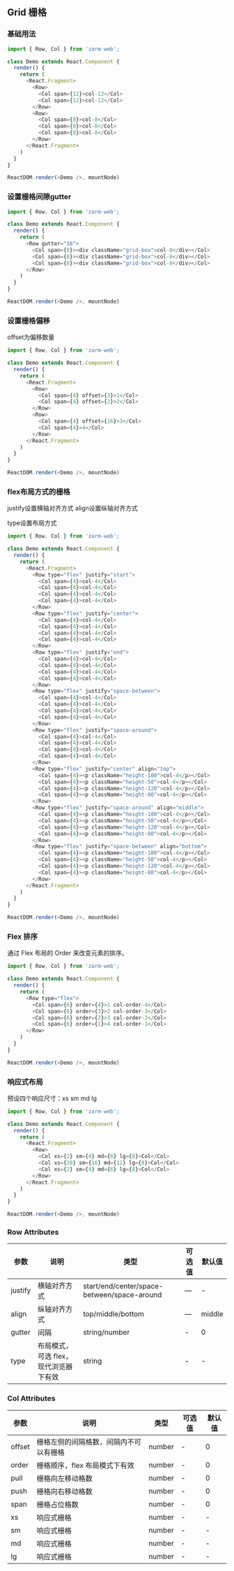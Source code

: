 ## Grid 栅格

### 基础用法

```js
import { Row, Col } from 'zarm-web';

class Demo extends React.Component {
  render() {
    return (
      <React.Fragment>
        <Row>
          <Col span={12}>col-12</Col>
          <Col span={12}>col-12</Col>
        </Row>
        <Row>
          <Col span={8}>col-8</Col>
          <Col span={8}>col-8</Col>
          <Col span={8}>col-8</Col>
        </Row>
      </React.Fragment>
    )
  }
}

ReactDOM.render(<Demo />, mountNode)
```

### 设置栅格间隙gutter

```js
import { Row, Col } from 'zarm-web';

class Demo extends React.Component {
  render() {
    return (
      <Row gutter="16">
        <Col span={8}><div className="grid-box">col-8</div></Col>
        <Col span={8}><div className="grid-box">col-8</div></Col>
        <Col span={8}><div className="grid-box">col-8</div></Col>
      </Row>
    )
  }
}

ReactDOM.render(<Demo />, mountNode)
```

### 设置栅格偏移

offset为偏移数量

```js
import { Row, Col } from 'zarm-web';

class Demo extends React.Component {
  render() {
    return (
      <React.Fragment>
        <Row>
          <Col span={4} offset={3}>1</Col>
          <Col span={4} offset={2}>2</Col>
        </Row>
        <Row>
          <Col span={4} offset={16}>3</Col>
          <Col span={4}>4</Col>
        </Row>
      </React.Fragment>
    )
  }
}

ReactDOM.render(<Demo />, mountNode)
```

### flex布局方式的栅格

justify设置横轴对齐方式 align设置纵轴对齐方式

type设置布局方式

```js
import { Row, Col } from 'zarm-web';

class Demo extends React.Component {
  render() {
    return (
      <React.Fragment>
        <Row type="flex" justify="start">
          <Col span={4}>col-4</Col>
          <Col span={4}>col-4</Col>
          <Col span={4}>col-4</Col>
          <Col span={4}>col-4</Col>
        </Row>
        <Row type="flex" justify="center">
          <Col span={4}>col-4</Col>
          <Col span={4}>col-4</Col>
          <Col span={4}>col-4</Col>
          <Col span={4}>col-4</Col>
        </Row>
        <Row type="flex" justify="end">
          <Col span={4}>col-4</Col>
          <Col span={4}>col-4</Col>
          <Col span={4}>col-4</Col>
          <Col span={4}>col-4</Col>
        </Row>
        <Row type="flex" justify="space-between">
          <Col span={4}>col-4</Col>
          <Col span={4}>col-4</Col>
          <Col span={4}>col-4</Col>
          <Col span={4}>col-4</Col>
        </Row>
        <Row type="flex" justify="space-around">
          <Col span={4}>col-4</Col>
          <Col span={4}>col-4</Col>
          <Col span={4}>col-4</Col>
          <Col span={4}>col-4</Col>
        </Row>
        <Row type="flex" justify="center" align="top">
          <Col span={4}><p className="height-100">col-4</p></Col>
          <Col span={4}><p className="height-50">col-4</p></Col>
          <Col span={4}><p className="height-120">col-4</p></Col>
          <Col span={4}><p className="height-80">col-4</p></Col>
        </Row>
        <Row type="flex" justify="space-around" align="middle">
          <Col span={4}><p className="height-100">col-4</p></Col>
          <Col span={4}><p className="height-50">col-4</p></Col>
          <Col span={4}><p className="height-120">col-4</p></Col>
          <Col span={4}><p className="height-80">col-4</p></Col>
        </Row>
        <Row type="flex" justify="space-between" align="bottom">
          <Col span={4}><p className="height-100">col-4</p></Col>
          <Col span={4}><p className="height-50">col-4</p></Col>
          <Col span={4}><p className="height-120">col-4</p></Col>
          <Col span={4}><p className="height-80">col-4</p></Col>
        </Row>
      </React.Fragment>
    )
  }
}

ReactDOM.render(<Demo />, mountNode)
```

### Flex 排序

通过 Flex 布局的 Order 来改变元素的排序。

```js
import { Row, Col } from 'zarm-web';

class Demo extends React.Component {
  render() {
    return (
      <Row type="flex">
        <Col span={6} order={4}>1 col-order-4</Col>
        <Col span={6} order={3}>2 col-order-3</Col>
        <Col span={6} order={2}>3 col-order-2</Col>
        <Col span={6} order={1}>4 col-order-1</Col>
      </Row>
    )
  }
}

ReactDOM.render(<Demo />, mountNode)
```

### 响应式布局

预设四个响应尺寸：xs sm md lg

```js
import { Row, Col } from 'zarm-web';

class Demo extends React.Component {
  render() {
    return (
      <React.Fragment>
        <Row>
          <Col xs={2} sm={4} md={6} lg={8}>Col</Col>
          <Col xs={20} sm={16} md={12} lg={8}>Col</Col>
          <Col xs={2} sm={4} md={6} lg={8}>Col</Col>
        </Row>
      </React.Fragment>
    )
  }
}

ReactDOM.render(<Demo />, mountNode)
```

### Row Attributes
| 参数      | 说明    | 类型      | 可选值       | 默认值   |
|---------- |-------- |---------- |-------------  |-------- |
| justify     | 横轴对齐方式   | start/end/center/space-between/space-around    | — | -   |
| align     | 纵轴对齐方式   | top/middle/bottom    | — | middle   |
| gutter  | 间隔    | string/number   | -  | 0   |
| type  | 布局模式，可选 flex，现代浏览器下有效    | string   | -  | -   |

### Col Attributes
| 参数      | 说明    | 类型      | 可选值       | 默认值   |
|---------- |-------- |---------- |-------------  |-------- |
| offset | 栅格左侧的间隔格数，间隔内不可以有栅格 | number | - | 0 | 
| order | 栅格顺序，flex 布局模式下有效 | number | - | 0 | 
| pull | 栅格向左移动格数 | number | - | 0 | 
| push | 栅格向右移动格数 | number | - | 0 | 
| span | 栅格占位格数 | number | - | 0 | 
| xs | 响应式栅格 | number | - | - | 
| sm | 响应式栅格 | number | - | - | 
| md | 响应式栅格 | number | - | - | 
| lg | 响应式栅格 | number | - | - | 
